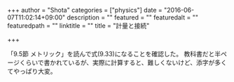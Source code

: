 +++
author = "Shota"
categories = ["physics"]
date = "2016-06-07T11:02:14+09:00"
description = ""
featured = ""
featuredalt = ""
featuredpath = ""
linktitle = ""
title = "計量と接続"

+++

「9.5節 メトリック」を読んで式(9.33)になることを確認した。
教科書だと半ページくらいで書かれているが、実際に計算すると、難しくないけど、添字が多くてやっぱり大変。
